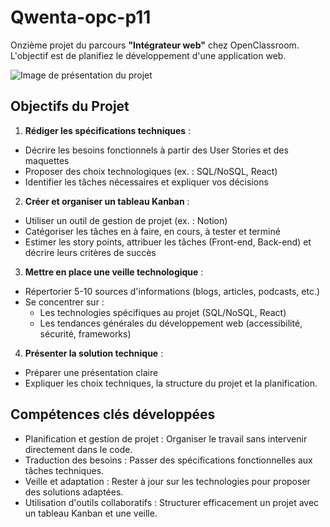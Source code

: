 # Qwenta-opc-p11

Onzième projet du parcours **"Intégrateur web"** chez OpenClassroom. <br> L'objectif est de planifiez le développement d'une application web.

![Image de présentation du projet](https://github.com/user-attachments/assets/cdf2257f-b17f-428d-8541-3d8445c109d2)


## Objectifs du Projet

1. **Rédiger les spécifications techniques** :

  - Décrire les besoins fonctionnels à partir des User Stories et des maquettes
  - Proposer des choix technologiques (ex. : SQL/NoSQL, React)
  - Identifier les tâches nécessaires et expliquer vos décisions

2. **Créer et organiser un tableau Kanban** :
   
  - Utiliser un outil de gestion de projet (ex. : Notion)
  - Catégoriser les tâches en à faire, en cours, à tester et terminé
  - Estimer les story points, attribuer les tâches (Front-end, Back-end) et décrire leurs critères de succès

3. **Mettre en place une veille technologique** :
   
  - Répertorier 5-10 sources d'informations (blogs, articles, podcasts, etc.)
  - Se concentrer sur :
      - Les technologies spécifiques au projet (SQL/NoSQL, React)
      - Les tendances générales du développement web (accessibilité, sécurité, frameworks)

4. **Présenter la solution technique** :
   
  - Préparer une présentation claire
  - Expliquer les choix techniques, la structure du projet et la planification.


## Compétences clés développées

  - Planification et gestion de projet : Organiser le travail sans intervenir directement dans le code.
  - Traduction des besoins : Passer des spécifications fonctionnelles aux tâches techniques.
  - Veille et adaptation : Rester à jour sur les technologies pour proposer des solutions adaptées.
  - Utilisation d'outils collaboratifs : Structurer efficacement un projet avec un tableau Kanban et une veille.
